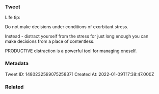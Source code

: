 ### Tweet
Life tip:

Do not make decisions under conditions of exorbitant stress.

Instead - distract yourself from the stress for just long enough you can make decisions from a place of contentless.

PRODUCTIVE distraction is a powerful tool for managing oneself.

### Metadata
Tweet ID: 1480232599075258371
Created At: 2022-01-09T17:38:47.000Z

### Related

